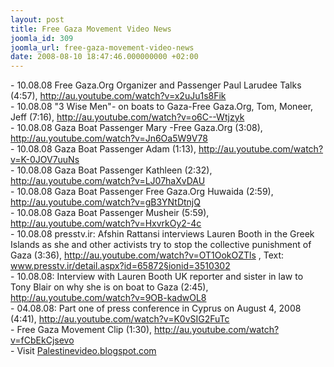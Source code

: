 ```yaml
---
layout: post
title: Free Gaza Movement Video News
joomla_id: 309
joomla_url: free-gaza-movement-video-news
date: 2008-08-10 18:47:46.000000000 +02:00
---
```

<p>- 10.08.08 Free Gaza.Org Organizer and Passenger Paul Larudee Talks (4:57), <a href="http://au.youtube.com/watch?v=x2uJu1s8Fik" target="_blank">http://au.youtube.com/watch?v=x2uJu1s8Fik </a><br />- 10.08.08 &quot;3 Wise Men&quot;- on boats to Gaza-Free Gaza.Org, Tom, Moneer, Jeff (7:16), <a href="http://au.youtube.com/watch?v=o6C--Wtjzyk" target="_blank">http://au.youtube.com/watch?v=o6C--Wtjzyk</a><br />- 10.08.08 Gaza Boat Passenger Mary -Free Gaza.Org (3:08), <a href="http://au.youtube.com/watch?v=Jn6Oa5W9V78" target="_blank">http://au.youtube.com/watch?v=Jn6Oa5W9V78</a> <br />- 10.08.08 Gaza Boat Passenger Adam (1:13), <a href="http://au.youtube.com/watch?v=K-0JOV7uuNs" target="_blank">http://au.youtube.com/watch?v=K-0JOV7uuNs<br /></a>- 10.08.08 Gaza Boat Passenger Kathleen (2:32), <a href="http://au.youtube.com/watch?v=LJ07haXvDAU" target="_blank">http://au.youtube.com/watch?v=LJ07haXvDAU</a><br />- 10.08.08 Gaza Boat Passenger Free Gaza.Org Huwaida (2:59), <a href="http://au.youtube.com/watch?v=gB3YNtDtnjQ" target="_blank">http://au.youtube.com/watch?v=gB3YNtDtnjQ</a><br />- 10.08.08 Gaza Boat Passenger Musheir (5:59), <a href="http://au.youtube.com/watch?v=HxvrkOy2-4c" target="_blank">http://au.youtube.com/watch?v=HxvrkOy2-4c</a> <br />- 10.08.08 presstv.ir: Afshin Rattansi interviews Lauren Booth in the Greek Islands as she and other activists try to stop the collective punishment of Gaza (3:36), <a href="http://au.youtube.com/watch?v=OT1OokOZTls" target="_blank">http://au.youtube.com/watch?v=OT1OokOZTls</a> , Text: <a href="http://www.presstv.ir/detail.aspx?id=65872§ionid=3510302" target="_blank">www.presstv.ir/detail.aspx?id=65872&sect;ionid=3510302</a><br />- 10.08.08: Interview with Lauren Booth UK reporter and sister in law to Tony Blair on why she is on boat to Gaza (2:45), <a href="http://au.youtube.com/watch?v=9OB-kadwOL8" target="_blank">http://au.youtube.com/watch?v=9OB-kadwOL8</a><br />- 04.08.08: Part one of press conference in Cyprus on August 4, 2008 (4:41), <a href="http://au.youtube.com/watch?v=K0vSIG2FuTc" target="_blank">http://au.youtube.com/watch?v=K0vSIG2FuTc</a> <br />- Free Gaza Movement Clip (1:30), <a href="http://au.youtube.com/watch?v=fCbEkCjsevo" target="_blank">http://au.youtube.com/watch?v=fCbEkCjsevo </a><br />- Visit <a href="http://palestinevideo.blogspot.com/" target="_blank">Palestinevideo.blogspot.com</a></p><p><a href=""></a></p>
